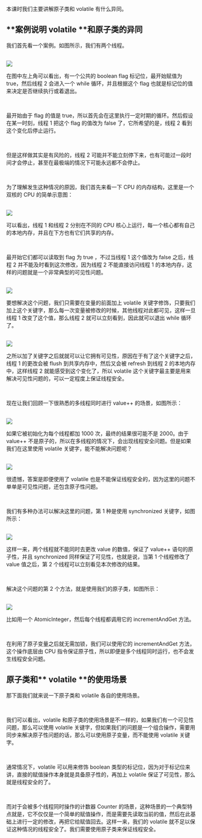 


本课时我们主要讲解原子类和 volatile 有什么异同。<br>

## **案例****说明**** ****volatile**** ****和原子类的异同**

我们首先看一个案例。如图所示，我们有两个线程。

<br>

<img src="https://s0.lgstatic.com/i/image3/M01/64/9F/CgpOIF49B7qAIJThAAB6qxJtvhs898.png">

<br>

在图中左上角可以看出，有一个公共的 boolean flag 标记位，最开始赋值为 true，然后线程 2 会进入一个 while 循环，并且根据这个 flag 也就是标记位的值来决定是否继续执行或着退出。

<br>

最开始由于 flag 的值是 true，所以首先会在这里执行一定时期的循环。然后假设在某一时刻，线程 1 把这个 flag 的值改为 false 了，它所希望的是，线程 2 看到这个变化后停止运行。

<br>

但是这样做其实是有风险的，线程 2 可能并不能立刻停下来，也有可能过一段时间才会停止，甚至在最极端的情况下可能永远都不会停止。

<br>

为了理解发生这种情况的原因，我们首先来看一下 CPU 的内存结构，这里是一个双核的 CPU 的简单示意图：

<br>

<img src="https://s0.lgstatic.com/i/image3/M01/64/A0/Cgq2xl49B9GAHIQWAABs3zG_-08605.png">

<br>

可以看出，线程 1 和线程 2 分别在不同的 CPU 核心上运行，每一个核心都有自己的本地内存，并且在下方也有它们共享的内存。

<br>

最开始它们都可以读取到 flag 为 true ，不过当线程 1 这个值改为 false 之后，线程 2 并不能及时看到这次修改，因为线程 2 不能直接访问线程 1 的本地内存，这样的问题就是一个非常典型的可见性问题。

<br>

<img src="https://s0.lgstatic.com/i/image3/M01/64/A0/Cgq2xl49B-mAArdMAACJefFgK2k906.png">

<br>

要想解决这个问题，我们只需要在变量的前面加上 volatile 关键字修饰，只要我们加上这个关键字，那么每一次变量被修改的时候，其他线程对此都可见，这样一旦线程 1 改变了这个值，那么线程 2 就可以立刻看到，因此就可以退出 while 循环了。

<br>

<img src="https://s0.lgstatic.com/i/image3/M01/64/A0/Cgq2xl49CACANaAbAACTXNZMnjQ802.png">

<br>

之所以加了关键字之后就就可以让它拥有可见性，原因在于有了这个关键字之后，线程 1 的更改会被 flush 到共享内存中，然后又会被 refresh 到线程 2 的本地内存中，这样线程 2 就能感受到这个变化了，所以 volatile 这个关键字最主要是用来解决可见性问题的，可以一定程度上保证线程安全。

<br>

现在让我们回顾一下很熟悉的多线程同时进行 value++ 的场景，如图所示：

<br>

<img src="https://s0.lgstatic.com/i/image3/M01/64/9F/CgpOIF49CBeAUzqHAABbWQsq8Q8832.png">

<br>

如果它被初始化为每个线程都加 1000 次，最终的结果很可能不是 2000。由于 value++ 不是原子的，所以在多线程的情况下，会出现线程安全问题。但是如果我们在这里使用 volatile 关键字，能不能解决问题呢？

<br>

<img src="https://s0.lgstatic.com/i/image3/M01/64/9F/CgpOIF49CCqALcWIAABfoeCHiaA363.png">

<br>

很遗憾，答案是即便使用了 volatile 也是不能保证线程安全的，因为这里的问题不单单是可见性问题，还包含原子性问题。

<br>

我们有多种办法可以解决这里的问题，第 1 种是使用 synchronized 关键字，如图所示：

<br>

<img src="https://s0.lgstatic.com/i/image3/M01/64/9F/CgpOIF49CD6AQpviAACRYw_n1i4430.png">

<br>

这样一来，两个线程就不能同时去更改 value 的数值，保证了 value++ 语句的原子性，并且 synchronized 同样保证了可见性，也就是说，当第 1 个线程修改了 value 值之后，第 2 个线程可以立刻看见本次修改的结果。

<br>

解决这个问题的第 2 个方法，就是使用我们的原子类，如图所示：

<br>

<img src="https://s0.lgstatic.com/i/image3/M01/64/A0/CgpOIF49Ca2AL79uAACSZRAVJcg684.png">

<br>

比如用一个 AtomicInteger，然后每个线程都调用它的 incrementAndGet 方法。

<br>

在利用了原子变量之后就无需加锁，我们可以使用它的 incrementAndGet 方法，这个操作底层由 CPU 指令保证原子性，所以即便是多个线程同时运行，也不会发生线程安全问题。

## **原子类和**** ****volatile**** ****的使用场景**

那下面我们就来说一下原子类和 volatile 各自的使用场景。

<br>

我们可以看出，volatile 和原子类的使用场景是不一样的，如果我们有一个可见性问题，那么可以使用 volatile 关键字，但如果我们的问题是一个组合操作，需要用同步来解决原子性问题的话，那么可以使用原子变量，而不能使用 volatile 关键字。

<br>

通常情况下，volatile 可以用来修饰 boolean 类型的标记位，因为对于标记位来讲，直接的赋值操作本身就是具备原子性的，再加上 volatile 保证了可见性，那么就是线程安全的了。

<br>

而对于会被多个线程同时操作的计数器 Counter 的场景，这种场景的一个典型特点就是，它不仅仅是一个简单的赋值操作，而是需要先读取当前的值，然后在此基础上进行一定的修改，再把它给赋值回去。这样一来，我们的 volatile 就不足以保证这种情况的线程安全了。我们需要使用原子类来保证线程安全。
